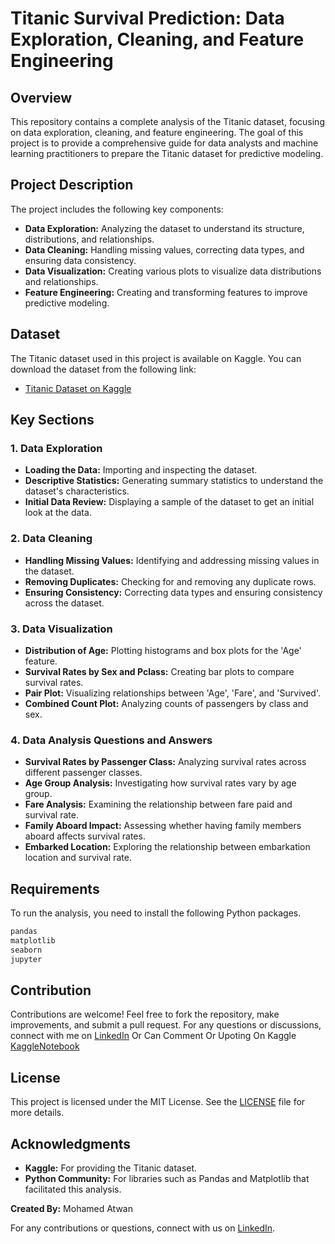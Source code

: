 
# Titanic Survival Prediction: Data Exploration, Cleaning, and Feature Engineering

## Overview

This repository contains a complete analysis of the Titanic dataset, focusing on data exploration, cleaning, and feature engineering. The goal of this project is to provide a comprehensive guide for data analysts and machine learning practitioners to prepare the Titanic dataset for predictive modeling.

## Project Description

The project includes the following key components:

- **Data Exploration:** Analyzing the dataset to understand its structure, distributions, and relationships.
- **Data Cleaning:** Handling missing values, correcting data types, and ensuring data consistency.
- **Data Visualization:** Creating various plots to visualize data distributions and relationships.
- **Feature Engineering:** Creating and transforming features to improve predictive modeling.

## Dataset

The Titanic dataset used in this project is available on Kaggle. You can download the dataset from the following link:
- [Titanic Dataset on Kaggle](https://www.kaggle.com/competitions/titanic)

## Key Sections

### 1. Data Exploration

- **Loading the Data:** Importing and inspecting the dataset.
- **Descriptive Statistics:** Generating summary statistics to understand the dataset's characteristics.
- **Initial Data Review:** Displaying a sample of the dataset to get an initial look at the data.

### 2. Data Cleaning

- **Handling Missing Values:** Identifying and addressing missing values in the dataset.
- **Removing Duplicates:** Checking for and removing any duplicate rows.
- **Ensuring Consistency:** Correcting data types and ensuring consistency across the dataset.

### 3. Data Visualization

- **Distribution of Age:** Plotting histograms and box plots for the 'Age' feature.
- **Survival Rates by Sex and Pclass:** Creating bar plots to compare survival rates.
- **Pair Plot:** Visualizing relationships between 'Age', 'Fare', and 'Survived'.
- **Combined Count Plot:** Analyzing counts of passengers by class and sex.

### 4. Data Analysis Questions and Answers

- **Survival Rates by Passenger Class:** Analyzing survival rates across different passenger classes.
- **Age Group Analysis:** Investigating how survival rates vary by age group.
- **Fare Analysis:** Examining the relationship between fare paid and survival rate.
- **Family Aboard Impact:** Assessing whether having family members aboard affects survival rates.
- **Embarked Location:** Exploring the relationship between embarkation location and survival rate.

## Requirements

To run the analysis, you need to install the following Python packages.

```txt
pandas
matplotlib
seaborn
jupyter
```

## Contribution

Contributions are welcome! Feel free to fork the repository, make improvements, and submit a pull request. For any questions or discussions, connect with me on [LinkedIn](https://www.linkedin.com/in/mohamed-atwan-7aaa81223/) Or Can Comment Or Upoting On Kaggle [KaggleNotebook](https://www.kaggle.com/code/mo7amed3twan/descriptive-statistics-data-cleaning-visualization)

## License

This project is licensed under the MIT License. See the [LICENSE](LICENSE) file for more details.

## Acknowledgments

- **Kaggle:** For providing the Titanic dataset.
- **Python Community:** For libraries such as Pandas and Matplotlib that facilitated this analysis.


**Created By:** Mohamed Atwan

For any contributions or questions, connect with us on [LinkedIn](https://www.linkedin.com/in/mohamed-atwan-7aaa81223/).